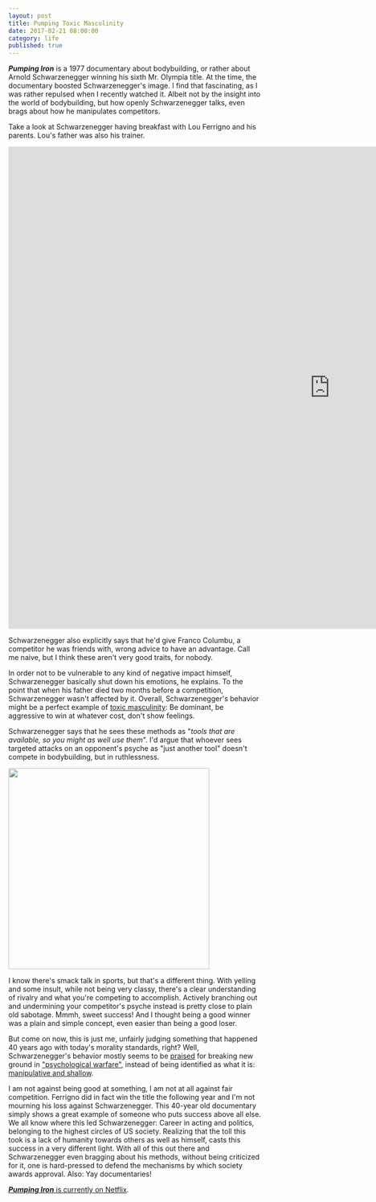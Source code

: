 ```yaml
---
layout: post
title: Pumping Toxic Masculinity
date: 2017-02-21 08:00:00
category: life
published: true
---
```



***Pumping Iron*** is a 1977 documentary about bodybuilding, or rather about Arnold Schwarzenegger winning his sixth Mr. Olympia title. At the time, the documentary boosted Schwarzenegger's image. I find that fascinating, as I was rather repulsed when I recently watched it. Albeit not by the insight into the world of bodybuilding, but how openly Schwarzenegger talks, even brags about how he manipulates competitors.

Take a look at Schwarzenegger having breakfast with Lou Ferrigno and his parents. Lou's father was also his trainer.

<div class="videoWrapper-16-9"><iframe width="1280" height="960" src="http://www.youtube-nocookie.com/embed/PNiJSR07w5w" frameborder="0" allowfullscreen></iframe></div>
  
Schwarzenegger also explicitly says that he'd give Franco Columbu, a competitor he was friends with, wrong advice to have an advantage. Call me naive, but I think these aren't very good traits, for nobody. 

In order not to be vulnerable to any kind of negative impact himself, Schwarzenegger basically shut down his emotions, he explains. To the point that when his father died two months before a competition, Schwarzenegger wasn't affected by it. Overall, Schwarzenegger's behavior might be a perfect example of [toxic masculinity](https://en.wikipedia.org/wiki/Toxic_masculinity): Be dominant, be aggressive to win at whatever cost, don't show feelings.

Schwarzenegger says that he sees these methods as "*tools that are available, so you might as well use them*". I'd argue that whoever sees targeted attacks on an opponent's psyche as "just another tool" doesn't compete in bodybuilding, but in ruthlessness. 

<p class="gif"><img src="http://blog.timmschoof.com/images/the-terminator-toy-crush.gif" width="400"></p>

I know there's smack talk in sports, but that's a different thing. With yelling and some insult, while not being very classy, there's a clear understanding of rivalry and what you're competing to accomplish. Actively branching out and undermining your competitor's psyche instead is pretty close to plain old sabotage. Mmmh, sweet success! And I thought being a good winner was a plain and simple concept, even easier than being a good loser. 

But come on now, this is just me, unfairly judging something that happened 40 years ago with today's morality standards, right? Well, Schwarzenegger's behavior mostly seems to be [praised](http://ignorelimits.com/psychological-warfare/) for breaking new ground in ["psychological warfare"](http://www.businessinsider.com/arnold-schwarzeneggers-psychological-warfare-2015-2?IR=T), instead of being identified as what it is: [manipulative and shallow](http://www.thedailybeast.com/articles/2011/05/24/arnold-schwarzenegger-8-crazy-scenes-from-pumping-iron-his-1977-documentary.html). 

I am not against being good at something, I am not at all against fair competition. Ferrigno did in fact win the title the following year and I'm not mourning his loss against Schwarzenegger. This 40-year old documentary simply shows a great example of someone who puts success above all else. We all know where this led Schwarzenegger: Career in acting and politics, belonging to the highest circles of US society. Realizing that the toll this took is a lack of humanity towards others as well as himself, casts this success in a very different light. With all of this out there and Schwarzenegger even bragging about his methods, without being criticized for it, one is hard-pressed to defend the mechanisms by which society awards approval. Also: Yay documentaries!


[***Pumping Iron*** is currently on Netflix](https://www.netflix.com/search?q=pumping%20iron).